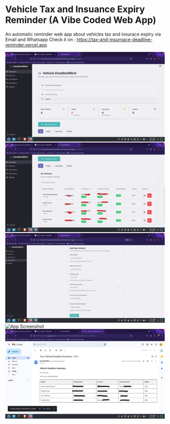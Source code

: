# Vehicle Tax and Insuance Expiry Reminder (A Vibe Coded Web App)
An automatic reminder web app about vehicles tax and insurace expiry via Email and Whatsapp
Check it on : https://tax-and-insurnace-deadline-reminder.vercel.app

![App Screenshot](Screenshot_20250612_022214.png)
![App Screenshot](Screenshot_20250612_022225.png)
![App Screenshot](Screenshot_20250612_022245.png)
![App Screenshot](Screenshot_20250612_0222599.png)
![App Screenshot](Screenshot_20250612_022357.png)
